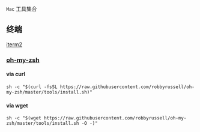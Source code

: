 `Mac` 工具集合

## 终端
[iterm2](https://www.iterm2.com/downloads.html)

### [oh-my-zsh](https://github.com/robbyrussell/oh-my-zsh)
#### via curl
```shell
sh -c "$(curl -fsSL https://raw.githubusercontent.com/robbyrussell/oh-my-zsh/master/tools/install.sh)"
```

#### via wget

```shell
sh -c "$(wget https://raw.githubusercontent.com/robbyrussell/oh-my-zsh/master/tools/install.sh -O -)"
```
